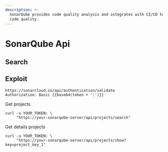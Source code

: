 ```yaml
---
description: >-
  SonarQube provides code quality analysis and integrates with CI/CD to manage
  code quality.
---
```


# SonarQube Api



## Search



## Exploit



```
https://sonarcloud.io/api/authentication/validate
Authorization: Basic {{base64(token + ':')}}
```

Get projects

```
curl -u YOUR_TOKEN: \
     "https://your-sonarqube-server/api/projects/search"
```

Get details projects

```
curl -u YOUR_TOKEN: \
     "https://your-sonarqube-server/api/projects/show?key=project_key_1"

```

